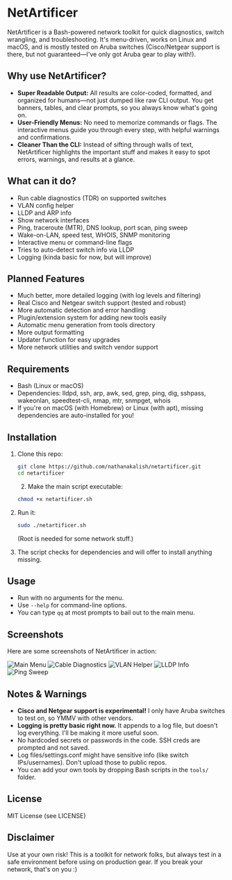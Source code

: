 # NetArtificer

NetArtificer is a Bash-powered network toolkit for quick diagnostics, switch wrangling, and troubleshooting. It's menu-driven, works on Linux and macOS, and is mostly tested on Aruba switches (Cisco/Netgear support is there, but not guaranteed—I've only got Aruba gear to play with!).

## Why use NetArtificer?
- **Super Readable Output:** All results are color-coded, formatted, and organized for humans—not just dumped like raw CLI output. You get banners, tables, and clear prompts, so you always know what's going on.
- **User-Friendly Menus:** No need to memorize commands or flags. The interactive menus guide you through every step, with helpful warnings and confirmations.
- **Cleaner Than the CLI:** Instead of sifting through walls of text, NetArtificer highlights the important stuff and makes it easy to spot errors, warnings, and results at a glance.

## What can it do?
- Run cable diagnostics (TDR) on supported switches
- VLAN config helper
- LLDP and ARP info
- Show network interfaces
- Ping, traceroute (MTR), DNS lookup, port scan, ping sweep
- Wake-on-LAN, speed test, WHOIS, SNMP monitoring
- Interactive menu or command-line flags
- Tries to auto-detect switch info via LLDP
- Logging (kinda basic for now, but will improve)

## Planned Features
- Much better, more detailed logging (with log levels and filtering)
- Real Cisco and Netgear switch support (tested and robust)
- More automatic detection and error handling
- Plugin/extension system for adding new tools easily
- Automatic menu generation from tools directory
- More output formatting
- Updater function for easy upgrades
- More network utilities and switch vendor support

## Requirements
- Bash (Linux or macOS)
- Dependencies: lldpd, ssh, arp, awk, sed, grep, ping, dig, sshpass, wakeonlan, speedtest-cli, nmap, mtr, snmpget, whois
- If you're on macOS (with Homebrew) or Linux (with apt), missing dependencies are auto-installed for you!

## Installation
1. Clone this repo:
   ```sh
   git clone https://github.com/nathanakalish/netartificer.git
   cd netartificer
      ```
   2. Make the main script executable:
   ```sh
   chmod +x netartificer.sh
   ```
3. Run it:
   ```sh
   sudo ./netartificer.sh
   ```
   (Root is needed for some network stuff.)

4. The script checks for dependencies and will offer to install anything missing.

## Usage
- Run with no arguments for the menu.
- Use `--help` for command-line options.
- You can type `qq` at most prompts to bail out to the main menu.

## Screenshots

Here are some screenshots of NetArtificer in action:

![Main Menu](screenshots/main-menu.png)
![Cable Diagnostics](screenshots/tdr-diagnostics.png)
![VLAN Helper](screenshots/vlan-helper.png)
![LLDP Info](screenshots/lldp-info.png)
![Ping Sweep](screenshots/ping-sweep.png)

## Notes & Warnings
- **Cisco and Netgear support is experimental!** I only have Aruba switches to test on, so YMMV with other vendors.
- **Logging is pretty basic right now.** It appends to a log file, but doesn't log everything. I'll be making it more useful soon.
- No hardcoded secrets or passwords in the code. SSH creds are prompted and not saved.
- Log files/settings.conf might have sensitive info (like switch IPs/usernames). Don't upload those to public repos.
- You can add your own tools by dropping Bash scripts in the `tools/` folder.

## License
MIT License (see LICENSE)

## Disclaimer
Use at your own risk! This is a toolkit for network folks, but always test in a safe environment before using on production gear. If you break your network, that's on you :)
